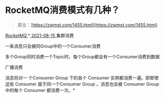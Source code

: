 <!--yml
category: 未分类
date: 0001-01-01 00:00:00
--->

# RocketMQ消费模式有几种？

> 原文：[https://zwmst.com/1455.html](https://zwmst.com/1455.html)

   [ *RocketMQ* ](https://zwmst.com/rocketmq)*[ <time datetime="2021-08-15T11:34:59+08:00"> 2021-08-15 </time> ](https://zwmst.com/1455.html)  集群消费

一条消息只会被同Group中的一个Consumer消费

多个Group同时消费一个Topic时，每个Group都会有一个Consumer消费到数据

广播消费

消息将对一 个Consumer Group 下的各个 Consumer 实例都消费一遍。即即使这些 Consumer 属于同一个Consumer Group ，消息也会被 Consumer Group 中的每个 Consumer 都消费一次。*